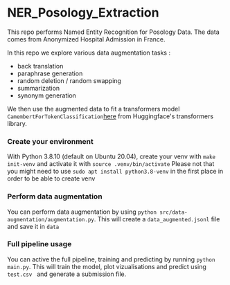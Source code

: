 # NER_Posology_Extraction

This repo performs Named Entity Recognition for Posology Data. The data comes from Anonymized Hospital Admission in France. 

In this repo we explore various data augmentation tasks : 
- back translation
- paraphrase generation
- random deletion / random swapping
- summarization
- synonym generation

We then use the augmented data to fit a transformers model ```CamembertForTokenClassification```[here](https://huggingface.co/camembert-base) from Huggingface's transformers library.

### Create your environment

With Python 3.8.10 (default on Ubuntu 20.04), create your venv with ```make init-venv``` and activate it with ```source .venv/bin/activate```
Please not that you might need to use ```sudo apt install python3.8-venv``` in the first place in order to be able to create venv

### Perform data augmentation

You can perform data augmentation by using ```python src/data-augmentation/augmentation.py```. This will create a ```data_augmented.jsonl``` file and save it in ```data```

### Full pipeline usage

You can active the full pipeline, training and predicting by running ```python main.py```. This will train the model, plot vizualisations and predict using  ```test.csv ``` and generate a submission file. 

